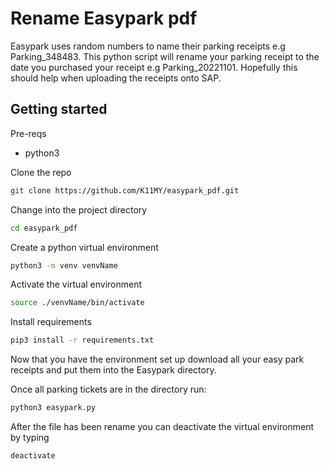 # Rename Easypark pdf 

Easypark uses random numbers to name their parking receipts e.g Parking_348483. This python script will rename your parking receipt to the date you purchased your receipt e.g Parking_20221101. Hopefully this should help when uploading the receipts onto SAP. 

## Getting started 
Pre-reqs
* python3 

Clone the repo
```sh
git clone https://github.com/K11MY/easypark_pdf.git
```
Change into the project directory
```sh
cd easypark_pdf
```
Create a python virtual environment 
```sh
python3 -m venv venvName
```
Activate the virtual environment
```sh
source ./venvName/bin/activate
```
Install requirements
```sh
pip3 install -r requirements.txt
```
Now that you have the environment set up download all your easy park receipts and put them into the Easypark directory. 

Once all parking tickets are in the directory run:
```sh
python3 easypark.py
```
After the file has been rename you can deactivate the virtual environment by typing
```sh
deactivate
```

